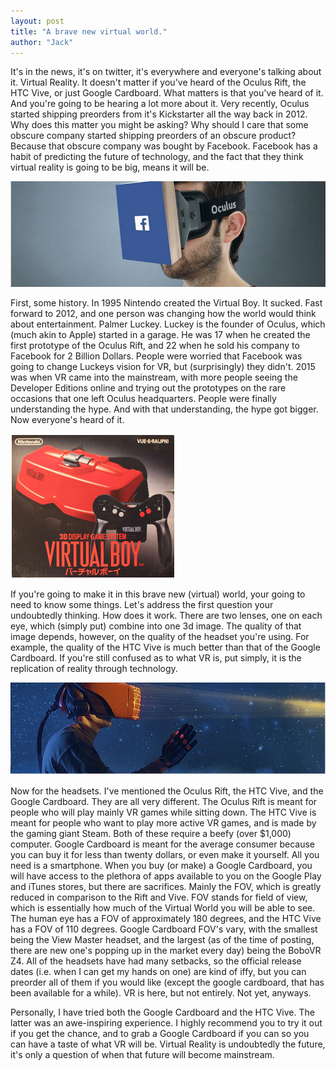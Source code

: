 ```yaml
---
layout: post
title: "A brave new virtual world."
author: "Jack"
---
```


It's in the news, it's on twitter, it's everywhere and everyone's talking about it. Virtual Reality. It doesn't matter if you've heard of the Oculus Rift, the HTC Vive, or just Google Cardboard. What matters is that you've heard of it. And you're going to be hearing a lot more about it. Very recently, Oculus started shipping preorders from it's Kickstarter all the way back in 2012. Why does this matter you might be asking? Why should I care that some obscure company started shipping preorders of an obscure product? Because that obscure company was bought by Facebook. Facebook has a habit of predicting the future of technology, and the fact that they think virtual reality is going to be big, means it will be.

![backup7](../assets/backup7.PNG)

First, some history. In 1995 Nintendo created the Virtual Boy. It sucked. Fast forward  to 2012, and one person was changing how the world would think about entertainment. Palmer Luckey.  Luckey is the founder of Oculus, which (much akin to Apple) started in a garage. He was 17 when he created the first prototype of the Oculus Rift, and 22 when he sold his company to Facebook for 2 Billion Dollars. People were worried that Facebook was going to change Luckeys vision for VR, but (surprisingly) they didn't. 2015 was when VR came into the mainstream, with more people seeing the Developer Editions online and trying out the prototypes on the rare occasions that one left Oculus headquarters. People were finally understanding the hype. And with that understanding, the hype got bigger. Now everyone's heard of it.

![backup8](../assets/backup8.PNG)

If you're going to make it in this brave new (virtual) world, your going to need to know some things. Let's address the first question your undoubtedly thinking. How does it work. There are two lenses, one on each eye, which (simply put) combine into one 3d image. The quality of that image depends, however, on the quality of the headset you're using. For example, the quality of the HTC Vive is much better than that of the Google Cardboard. If you're still confused as to what VR is, put simply, it is the replication of reality through technology.

![backup9](../assets/backup9.png)

Now for the headsets. I've mentioned the Oculus Rift, the HTC Vive, and the Google Cardboard. They are all very different. The Oculus Rift is meant for people who will play mainly VR games while sitting down. The HTC Vive is meant for people who want to play more active VR games, and is made by the gaming giant Steam. Both of these require a beefy (over $1,000) computer. Google Cardboard is meant for the average consumer because you can buy it for less than twenty dollars, or even make it yourself. All you need is a smartphone. When you buy (or make) a Google Cardboard, you will have access to the plethora of apps available to you on the Google Play and iTunes stores, but there are sacrifices. Mainly the FOV, which is greatly reduced in comparison to the Rift and Vive. FOV stands for field of view, which is essentially how much of the Virtual World you will be able to see. The human eye has a FOV of approximately 180 degrees, and the HTC Vive has a FOV of 110 degrees. Google Cardboard FOV's vary, with the smallest being the View Master headset, and the largest (as of the time of posting, there are new one's popping up in the market every day) being the BoboVR Z4. All of the headsets have had many setbacks, so the official release dates (i.e. when I can get my hands on one) are kind of iffy, but you can preorder all of them if you would like (except the google cardboard, that has been available for a while). VR is here, but not entirely. Not yet, anyways.

Personally, I have tried both the Google Cardboard and the HTC Vive. The latter was an awe-inspiring experience. I highly recommend you to try it out if you get the chance, and to grab a Google Cardboard if you can so you can have a taste of what VR will be. Virtual Reality is undoubtedly the future, it's only a question of when that future will become mainstream.
